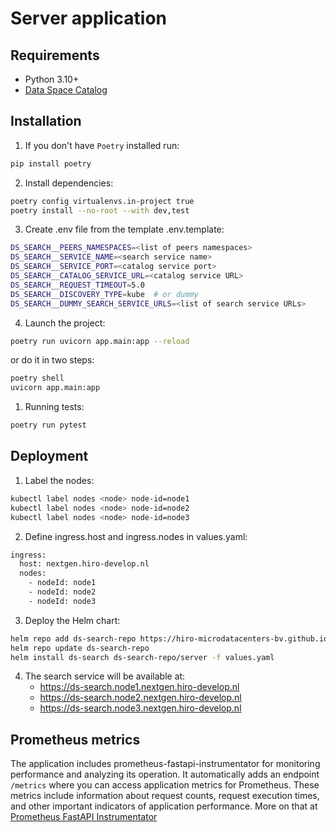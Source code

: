 # Server application

## Requirements
* Python 3.10+
* [Data Space Catalog](https://github.com/HIRO-MicroDataCenters-BV/ds-catalog)

## Installation
1. If you don't have `Poetry` installed run:
```bash
pip install poetry
```

2. Install dependencies:
```bash
poetry config virtualenvs.in-project true
poetry install --no-root --with dev,test
```

3. Create .env file from the template .env.template:
```bash
DS_SEARCH__PEERS_NAMESPACES=<list of peers namespaces>
DS_SEARCH__SERVICE_NAME=<search service name>
DS_SEARCH__SERVICE_PORT=<catalog service port>
DS_SEARCH__CATALOG_SERVICE_URL=<catalog service URL>
DS_SEARCH__REQUEST_TIMEOUT=5.0
DS_SEARCH__DISCOVERY_TYPE=kube  # or dummy
DS_SEARCH__DUMMY_SEARCH_SERVICE_URLS=<list of search service URLs>
```

4. Launch the project:
```bash
poetry run uvicorn app.main:app --reload
```
or do it in two steps:
```bash
poetry shell
uvicorn app.main:app
```

1. Running tests:
```bash
poetry run pytest
```

## Deployment
1. Label the nodes:
```bash
kubectl label nodes <node> node-id=node1
kubectl label nodes <node> node-id=node2
kubectl label nodes <node> node-id=node3
```
2. Define ingress.host and ingress.nodes in values.yaml:
```bash
ingress:
  host: nextgen.hiro-develop.nl
  nodes:
    - nodeId: node1
    - nodeId: node2
    - nodeId: node3
```
3. Deploy the Helm chart:
```bash
helm repo add ds-search-repo https://hiro-microdatacenters-bv.github.io/ds-search-service/helm-charts/
helm repo update ds-search-repo
helm install ds-search ds-search-repo/server -f values.yaml
```
4. The search service will be available at:
   * https://ds-search.node1.nextgen.hiro-develop.nl
   * https://ds-search.node2.nextgen.hiro-develop.nl
   * https://ds-search.node3.nextgen.hiro-develop.nl

## Prometheus metrics
The application includes prometheus-fastapi-instrumentator for monitoring performance and analyzing its operation. It automatically adds an endpoint `/metrics` where you can access application metrics for Prometheus. These metrics include information about request counts, request execution times, and other important indicators of application performance.
More on that at [Prometheus FastAPI Instrumentator](https://github.com/trallnag/prometheus-fastapi-instrumentator)
